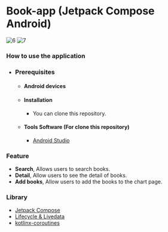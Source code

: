 # Book-app (Jetpack Compose Android)

![6](https://github.com/LibrioX/Book-app/assets/106506074/0e1d60ba-1784-4a79-a50d-329846c8857e)
![7](https://github.com/LibrioX/Book-app/assets/106506074/cb78baf5-1b07-4d0a-a2f0-75c2800ed009)

### How to use the application
- ### Prerequisites
    - #### Android devices
    - #### Installation
      - You can clone this repository.
    - #### Tools Software (For clone this repository)
        - [Android Studio](https://developer.android.com/studio)
    
### Feature
- **Search**, Allows users to search books.
- **Detail**, Allow users to see the detail of books.
- **Add books**, Allow users to add the books to the chart page.

### Library
- [Jetpack Compose](https://developer.android.com/jetpack/compose)
- [Lifecycle & Livedata](https://developer.android.com/jetpack/androidx/releases/lifecycle)
- [kotlinx-coroutines](https://developer.android.com/kotlin/coroutines)

  
   
